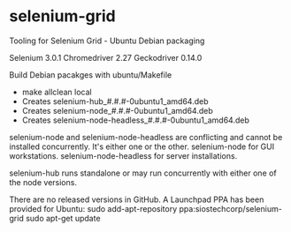 # selenium-grid
Tooling for Selenium Grid - Ubuntu Debian packaging

Selenium 3.0.1
Chromedriver 2.27
Geckodriver 0.14.0

Build Debian pacakges with ubuntu/Makefile
- make allclean local
- Creates selenium-hub_#.#.#-0ubuntu1_amd64.deb
- Creates selenium-node_#.#.#-0ubuntu1_amd64.deb
- Creates selenium-node-headless_#.#.#-0ubuntu1_amd64.deb

selenium-node and selenium-node-headless are conflicting and cannot be installed
concurrently. It's either one or the other. selenium-node for GUI workstations.
selenium-node-headless for server installations.

selenium-hub runs standalone or may run concurrently with either one of the node
versions.

There are no released versions in GitHub. A Launchpad PPA has been provided for Ubuntu:
sudo add-apt-repository ppa:siostechcorp/selenium-grid
sudo apt-get update

